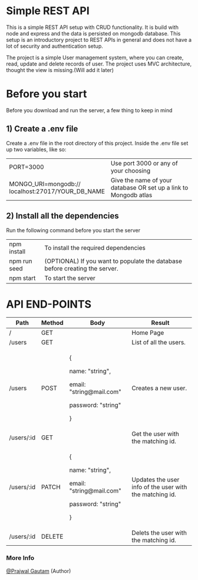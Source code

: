 # Simple REST API
This is a simple REST API setup with CRUD functionality. It is build with node and express and the data is persisted on mongodb database.
This setup is an introductory project to REST APIs in general and does not have a lot of security and 
authentication setup.

The project is a simple User management system, where you can create, read, update and delete records of user. The project uses MVC architecture, thought the view is missing.(Will add it later)


# Before you start
Before you download and run the server, a few thing to keep in mind

## 1) Create a .env file
Create a .env file in the root directory of this project. Inside the .env file set up two variables, like so:
<br/>
<table>
    <tr>
        <td>PORT=3000</td>
        <td>Use port 3000 or any of your choosing</td>
    </tr>
    <tr>
        <td>MONGO_URI=mongodb://<br/>localhost:27017/YOUR_DB_NAME</td>
        <td>Give the name of your database OR set up a link to Mongodb atlas</td>
    </tr>
</table>

## 2) Install all the dependencies
Run the following command before you start the server
<table>
    <tr>
        <td>npm install</td>
        <td>To install the required dependencies</td>
    </tr>
    <tr>
        <td>npm run seed</td>
        <td>(OPTIONAL) If you want to populate the database before creating the server.</td>
    </tr>
    <tr>
        <td>npm start</td>
        <td>To start the server</td>
    </tr>
</table>


# API END-POINTS

<table>
    <thead>
        <th>Path</th>
        <th>Method</th>
        <th>Body</th>
        <th>Result</th>
    </thead>
    <tbody>
        <tr>
            <td>/</td>
            <td>GET</td>
            <td></td>
            <td>Home Page</td>
        </tr>
        <tr>
            <td>/users</td>
            <td>GET</td>
            <td></td>
            <td>List of all the users.</td>
        </tr>
        <tr>
            <td>/users</td>
            <td>POST</td>
            <td>
                <p>{</p>
                    <p>name: "string",</p>
                    <p>email: "string@mail.com"</p>
                    <p>password: "string"</p>
                <p>}</p>
            </td>
            <td>Creates a new user.</td>
        </tr>
        <tr>
            <td>/users/:id</td>
            <td>GET</td>
            <td></td>
            <td>Get the user with the matching id.</td>
        </tr>
        <tr>
            <td>/users/:id</td>
            <td>PATCH</td>
            <td>
                <p>{</p>
                    <p>name: "string",</p>
                    <p>email: "string@mail.com"</p>
                    <p>password: "string"</p>
                <p>}</p>
            </td>
            <td>Updates the user info of the user with the matching id.</td>
        </tr>
        <tr>
            <td>/users/:id</td>
            <td>DELETE</td>
            <td></td>
            <td>Delets the user with the matching id.</td>
        </tr>
    </tbody>
</table>

                    
### More Info
[@Prajwal Gautam](https://github.com/prajwal18) (Author)


